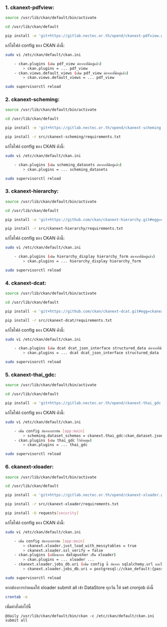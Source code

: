 ### 1. ckanext-pdfview:
```sh
source /usr/lib/ckan/default/bin/activate

cd /usr/lib/ckan/default

pip install -e 'git+https://gitlab.nectec.or.th/opend/ckanext-pdfview.git#egg=ckanext-pdfview'
```
แก้ไขไฟล์ config ของ CKAN ดังนี้:
```sh
sudo vi /etc/ckan/default/ckan.ini
```
```sh
    - ckan.plugins (เติม pdf_view ต่อจากที่มีอยู่แล้ว)
        > ckan.plugins = ... pdf_view
    - ckan.views.default_views (เติม pdf_view ต่อจากที่มีอยู่แล้ว)
        > ckan.views.default_views = ... pdf_view
```
```sh
sudo supervisorctl reload
```
### 2. ckanext-scheming:
```sh
source /usr/lib/ckan/default/bin/activate

cd /usr/lib/ckan/default

pip install -e 'git+https://gitlab.nectec.or.th/opend/ckanext-scheming.git#egg=ckanext-scheming'

pip install -r src/ckanext-scheming/requirements.txt
```
แก้ไขไฟล์ config ของ CKAN ดังนี้:
```sh
sudo vi /etc/ckan/default/ckan.ini
```
```sh
    - ckan.plugins (เติม scheming_datasets ต่อจากที่มีอยู่แล้ว)
        > ckan.plugins = ... scheming_datasets
```
```sh
sudo supervisorctl reload
```

### 3. ckanext-hierarchy:
```sh
source /usr/lib/ckan/default/bin/activate

cd /usr/lib/ckan/default

pip install -e 'git+https://github.com/ckan/ckanext-hierarchy.git#egg=ckanext-hierarchy'

pip install -r src/ckanext-hierarchy/requirements.txt
```
แก้ไขไฟล์ config ของ CKAN ดังนี้:
```sh
sudo vi /etc/ckan/default/ckan.ini
```
```sh
    - ckan.plugins (เติม hierarchy_display hierarchy_form ต่อจากที่มีอยู่แล้ว)
        > ckan.plugins = ... hierarchy_display hierarchy_form
```
```sh
sudo supervisorctl reload
```
### 4. ckanext-dcat:
```sh
source /usr/lib/ckan/default/bin/activate

cd /usr/lib/ckan/default

pip install -e 'git+https://github.com/ckan/ckanext-dcat.git#egg=ckanext-dcat'

pip install -r src/ckanext-dcat/requirements.txt
```
แก้ไขไฟล์ config ของ CKAN ดังนี้:
```sh
sudo vi /etc/ckan/default/ckan.ini
```
```sh
    - ckan.plugins (เติม dcat dcat_json_interface structured_data ต่อจากที่มีอยู่แล้ว)
        > ckan.plugins = ... dcat dcat_json_interface structured_data
```
```sh
sudo supervisorctl reload
```
### 5. ckanext-thai_gdc:
```sh
source /usr/lib/ckan/default/bin/activate

cd /usr/lib/ckan/default

pip install -e 'git+https://gitlab.nectec.or.th/opend/ckanext-thai_gdc.git#egg=ckanext-thai_gdc'
```
แก้ไขไฟล์ config ของ CKAN ดังนี้:
```sh
sudo vi /etc/ckan/default/ckan.ini
```
```sh
    - เพิ่ม config ถัดจากบรรทัด [app:main]
        > scheming.dataset_schemas = ckanext.thai_gdc:ckan_dataset.json
    - ckan.plugins (เติม thai_gdc ไว้ท้ายสุด)
        > ckan.plugins = ... thai_gdc
```
```sh
sudo supervisorctl reload
```
### 6. ckanext-xloader:
```sh
source /usr/lib/ckan/default/bin/activate

cd /usr/lib/ckan/default

pip install -e 'git+https://gitlab.nectec.or.th/opend/ckanext-xloader.git#egg=ckanext-xloader'

pip install -r src/ckanext-xloader/requirements.txt

pip install -U requests[security]
```
แก้ไขไฟล์ config ของ CKAN ดังนี้:
```sh
sudo vi /etc/ckan/default/ckan.ini
```
```sh
    - เพิ่ม config ถัดจากบรรทัด [app:main]
        > ckanext.xloader.just_load_with_messytables = true
        > ckanext.xloader.ssl_verify = false
    - ckan.plugins (เปลี่ยนจาก datapusher เป็น xloader)
        > ckan.plugins = ... xloader ...
    - ckanext.xloader.jobs_db.uri (เพิ่ม config นี้ ถัดจาก sqlalchemy.url และให้มีค่าเหมือนกัน)
        > ckanext.xloader.jobs_db.uri = postgresql://ckan_default:{password1}@localhost/ckan_default
```
```sh
sudo supervisorctl reload
```
หากต้องการกำหนดให้ xloader submit all เข้า DataStore ทุกวัน ให้ set cronjob ดังนี้
```sh
crontab -e
```
เพิ่มคำสั่งต่อไปนี้

    @daily /usr/lib/ckan/default/bin/ckan -c /etc/ckan/default/ckan.ini submit all


